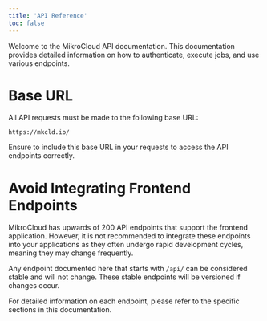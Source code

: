 ```yaml
---
title: 'API Reference'
toc: false
---
```


Welcome to the MikroCloud API documentation. This documentation provides detailed information on how to authenticate,
execute jobs, and use various endpoints.

# Base URL

All API requests must be made to the following base URL:

```http
https://mkcld.io/
```

Ensure to include this base URL in your requests to access the API endpoints correctly.

# Avoid Integrating Frontend Endpoints

MikroCloud has upwards of 200 API endpoints that support the frontend application. However, it is not recommended to
integrate these endpoints into your applications as they often undergo rapid development cycles, meaning they may change
frequently.

Any endpoint documented here that starts with `/api/` can be considered stable and will not change. These stable
endpoints will be versioned if changes occur.

For detailed information on each endpoint, please refer to the specific sections in this documentation.
